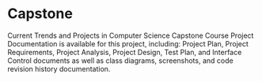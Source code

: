# Capstone
Current Trends and Projects in Computer Science Capstone Course Project
Documentation is available for this project, including: Project Plan, Project Requirements, Project Analysis, Project Design, Test Plan, and Interface Control documents as well as class diagrams, screenshots, and code revision history documentation.
